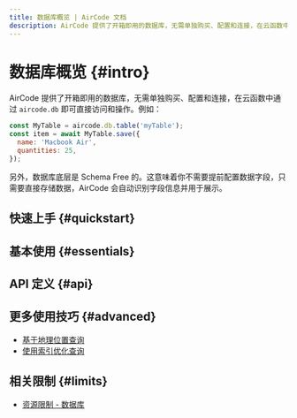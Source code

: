 ```yaml
---
title: 数据库概览 | AirCode 文档
description: AirCode 提供了开箱即用的数据库，无需单独购买、配置和连接，在云函数中通过 `aircode.db` 即可直接访问和操作。
---
```


# 数据库概览 {#intro}

AirCode 提供了开箱即用的数据库，无需单独购买、配置和连接，在云函数中通过 `aircode.db` 即可直接访问和操作。例如：

```js
const MyTable = aircode.db.table('myTable');
const item = await MyTable.save({
  name: 'Macbook Air',
  quantities: 25,
});
```

另外，数据库底层是 Schema Free 的。这意味着你不需要提前配置数据字段，只需要直接存储数据，AirCode 会自动识别字段信息并用于展示。

## 快速上手 {#quickstart}

<ListBoxContainer>
<ListBox
  title="数据库入门"
  link="/getting-started/database"
  description="跟随这个简单的教程，学会如何在 AirCode 的云函数中进行数据库操作"
  single
/>
</ListBoxContainer>

## 基本使用 {#essentials}

<ListBoxContainer>
<ListBox
  link="/guide/database/insert"
  title="插入数据"
  description="无需构建 Schema，直接向数据库中插入一条记录，也可一次性插入多条记录"
/>
<ListBox
  link="/guide/database/find"
  title="查询数据"
  description="了解如何根据不同的查询条件获取记录，以及对查询结果进行分页、排序等高级操作"
/>
<ListBox
  link="/guide/database/update"
  title="更新数据"
  description="修改数据并保存来更新记录，或通过 set 语句直接执行更新操作以提高性能"
/>
<ListBox
  link="/guide/database/delete"
  title="删除数据"
  description="一次性删除一条或多条记录，或直接根据查询条件删除所有符合的记录"
/>
</ListBoxContainer>

## API 定义 {#api}

<ListBoxContainer>
<ListBox
  link="/reference/server/database-api"
  title="数据库 API"
  description="关于 aircode.db 的所有接口定义"
/>
</ListBoxContainer>

## 更多使用技巧 {#advanced}

- [基于地理位置查询](/guide/database/geo)
- [使用索引优化查询](/guide/database/indexes)
<!-- - [在网页中管理数据](/guide/database/web-management) -->

## 相关限制 {#limits}

- [资源限制 - 数据库](/about/limits#database)
